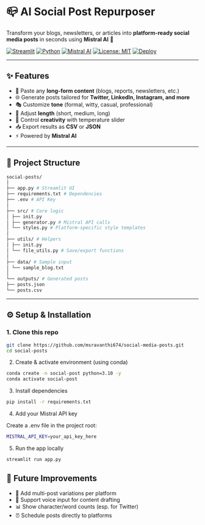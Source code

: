 # 📪 AI Social Post Repurposer

Transform your blogs, newsletters, or articles into **platform-ready social media posts** in seconds using **Mistral AI** 🚀  

[![Streamlit](https://img.shields.io/badge/Made%20with-Streamlit-FF4B4B?logo=streamlit&logoColor=white)](https://streamlit.io)
[![Python](https://img.shields.io/badge/Python-3.10-blue?logo=python&logoColor=white)](https://www.python.org/)
[![Mistral AI](https://img.shields.io/badge/AI-Mistral%20API-8A2BE2?logo=openai&logoColor=white)](https://mistral.ai/)
[![License: MIT](https://img.shields.io/badge/License-MIT-green.svg)](LICENSE)
[![Deploy](https://img.shields.io/badge/Deployed%20on-Streamlit%20Cloud-FF4B4B?logo=streamlit&logoColor=white)](https://social-media-posts-7.streamlit.app/)

---

## ✨ Features
- 📝 Paste any **long-form content** (blogs, reports, newsletters, etc.)
- 🌐 Generate posts tailored for **Twitter, LinkedIn, Instagram, and more**
- 🎭 Customize **tone** (formal, witty, casual, professional)
- 📏 Adjust **length** (short, medium, long)
- 🎨 Control **creativity** with temperature slider
- 📥 Export results as **CSV** or **JSON**
- ⚡ Powered by **Mistral AI**

---

## 📂 Project Structure
```bash
social-posts/
│
├── app.py # Streamlit UI
├── requirements.txt # Dependencies
├── .env # API Key 
│
├── src/ # Core logic
│ ├── init.py
│ ├── generator.py # Mistral API calls
│ └── styles.py # Platform-specific style templates
│
├── utils/ # Helpers
│ ├── init.py
│ └── file_utils.py # Save/export functions
│
├── data/ # Sample input
│ └── sample_blog.txt
│
└── outputs/ # Generated posts
├── posts.json
└── posts.csv
```

---

## ⚙️ Setup & Installation

### 1. Clone this repo
```bash
git clone https://github.com/msravanthi674/social-media-posts.git
cd social-posts
```
2. Create & activate environment (using conda)
```bash
conda create -n social-post python=3.10 -y
conda activate social-post
```
3. Install dependencies
```bash
pip install -r requirements.txt
```
4. Add your Mistral API key

Create a .env file in the project root:
```bash
MISTRAL_API_KEY=your_api_key_here
```
5. Run the app locally
```bash
streamlit run app.py
```
## 🔮 Future Improvements

- 📌 Add multi-post variations per platform
- 🎤 Support voice input for content drafting
- 📊 Show character/word counts (esp. for Twitter)
- ⏰ Schedule posts directly to platforms
